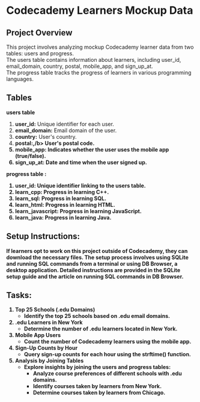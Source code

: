 # Codecademy Learners Mockup Data

## Project Overview
<p>This project involves analyzing mockup Codecademy learner data from two tables: users and progress. <br>
The users table contains information about learners, including user_id, email_domain, country, postal, mobile_app, and sign_up_at. <br>
The progress table tracks the progress of learners in various programming languages.</p>

## Tables
<b>users table</b>
1. <b>user_id:</b> Unique identifier for each user.
2. <b>email_domain:</b> Email domain of the user.
3. <b>country:</b> User's country.
4. <b>postal:,/b> User's postal code.
5. <b>mobile_app:</b> Indicates whether the user uses the mobile app (true/false).
6. <b>sign_up_at:</b> Date and time when the user signed up.
   
<b>progress table :</b>
1. <b>user_id:</b> Unique identifier linking to the users table.
2. <b>learn_cpp:</b> Progress in learning C++.
3. <b>learn_sql:</b> Progress in learning SQL.
4. <b>learn_html:</b> Progress in learning HTML.
5. <b>learn_javascript:</b> Progress in learning JavaScript.
6. <b>learn_java:</b> Progress in learning Java.
   
## Setup Instructions:
If learners opt to work on this project outside of Codecademy, they can download the necessary files. The setup process involves using SQLite and running SQL commands from a terminal or using DB Browser, a desktop application. Detailed instructions are provided in the SQLite setup guide and the article on running SQL commands in DB Browser.

## Tasks:
1. Top 25 Schools (.edu Domains)
   + Identify the top 25 schools based on .edu email domains.
3. .edu Learners in New York
   + Determine the number of .edu learners located in New York.
5. Mobile App Users
   + Count the number of Codecademy learners using the mobile app.
7. Sign-Up Counts by Hour
   + Query sign-up counts for each hour using the strftime() function.
9. Analysis by Joining Tables
    + Explore insights by joining the users and progress tables:
        + Analyze course preferences of different schools with .edu domains.
        + Identify courses taken by learners from New York.
        + Determine courses taken by learners from Chicago.




